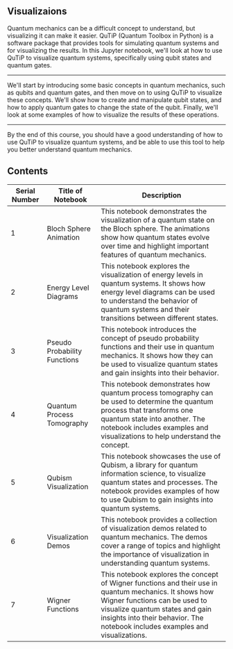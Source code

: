 ## Visualizaions


Quantum mechanics can be a difficult concept to understand, but visualizing it can make it easier. QuTiP (Quantum Toolbox in Python) is a software package that provides tools for simulating quantum systems and for visualizing the results. In this Jupyter notebook, we'll look at how to use QuTiP to visualize quantum systems, specifically using qubit states and quantum gates.


------


We'll start by introducing some basic concepts in quantum mechanics, such as qubits and quantum gates, and then move on to using QuTiP to visualize these concepts. We'll show how to create and manipulate qubit states, and how to apply quantum gates to change the state of the qubit. Finally, we'll look at some examples of how to visualize the results of these operations.

----

By the end of this course, you should have a good understanding of how to use QuTiP to visualize quantum systems, and be able to use this tool to help you better understand quantum mechanics.


## Contents

| Serial Number | Title of Notebook | Description |
| --- | --- | --- |
| 1 | Bloch Sphere Animation | This notebook demonstrates the visualization of a quantum state on the Bloch sphere. The animations show how quantum states evolve over time and highlight important features of quantum mechanics. |
| 2 | Energy Level Diagrams | This notebook explores the visualization of energy levels in quantum systems. It shows how energy level diagrams can be used to understand the behavior of quantum systems and their transitions between different states. |
| 3 | Pseudo Probability Functions | This notebook introduces the concept of pseudo probability functions and their use in quantum mechanics. It shows how they can be used to visualize quantum states and gain insights into their behavior. |
| 4 | Quantum Process Tomography | This notebook demonstrates how quantum process tomography can be used to determine the quantum process that transforms one quantum state into another. The notebook includes examples and visualizations to help understand the concept. |
| 5 | Qubism Visualization | This notebook showcases the use of Qubism, a library for quantum information science, to visualize quantum states and processes. The notebook provides examples of how to use Qubism to gain insights into quantum systems. |
| 6 | Visualization Demos | This notebook provides a collection of visualization demos related to quantum mechanics. The demos cover a range of topics and highlight the importance of visualization in understanding quantum systems. |
| 7 | Wigner Functions | This notebook explores the concept of Wigner functions and their use in quantum mechanics. It shows how Wigner functions can be used to visualize quantum states and gain insights into their behavior. The notebook includes examples and visualizations. |
